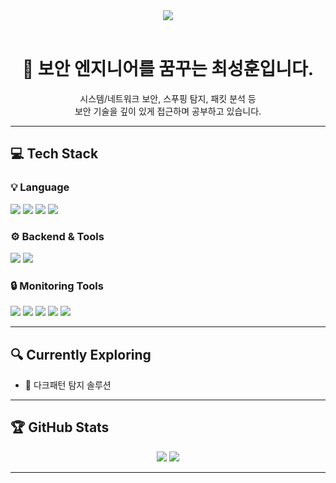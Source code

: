 <div align="center">
  <img src="https://capsule-render.vercel.app/api?type=wave&color=auto&height=300&section=header&text=Seonghun's%20GitHub&fontSize=90" />
</div>

<br/>

<div align="center">

# 🔐 보안 엔지니어를 꿈꾸는 최성훈입니다.
시스템/네트워크 보안, 스푸핑 탐지, 패킷 분석 등  
보안 기술을 깊이 있게 접근하며 공부하고 있습니다.

</div>

---

## 💻 Tech Stack

### 💡 Language
<img src="https://img.shields.io/badge/C-00599C?style=for-the-badge&logo=c&logoColor=white"/> <img src="https://img.shields.io/badge/C++-00599C?style=for-the-badge&logo=c%2B%2B&logoColor=white"/> <img src="https://img.shields.io/badge/Python-3776AB?style=for-the-badge&logo=python&logoColor=white"/> <img src="https://img.shields.io/badge/Kotlin-7F52FF?style=for-the-badge&logo=kotlin&logoColor=white"/>

### ⚙️ Backend & Tools
<img src="https://img.shields.io/badge/Django-092E20?style=for-the-badge&logo=django&logoColor=white"/> <img src="https://img.shields.io/badge/Spring Boot-6DB33F?style=for-the-badge&logo=springboot&logoColor=white"/>

### 🔒 Monitoring Tools
<img src="https://img.shields.io/badge/VpnService-3DDC84?style=for-the-badge&logo=android&logoColor=white"/> <img src="https://img.shields.io/badge/Wireshark-1679A7?style=for-the-badge&logo=wireshark&logoColor=white"/> <img src="https://img.shields.io/badge/Docker-2496ED?style=for-the-badge&logo=docker&logoColor=white"/> <img src="https://img.shields.io/badge/Prometheus-E6522C?style=for-the-badge&logo=prometheus&logoColor=white"/> <img src="https://img.shields.io/badge/Grafana-F46800?style=for-the-badge&logo=grafana&logoColor=white"/>

---

## 🔍 Currently Exploring

- 🔐 다크패턴 탐지 솔루션

---

## 🏆 GitHub Stats

<div align="center">
  <img src="https://github-readme-stats.vercel.app/api?username=SHCHOI-00&show_icons=true&theme=radical"/> 
  <img src="https://github-readme-stats.vercel.app/api/top-langs/?username=SHCHOI-00&layout=compact&theme=dracula"/>
</div>

---

<!-- README 하단 주석 -->
<!-- 블로그, 프로젝트 링크, 수상 기록 등이 생기면 여기에 추가 가능 -->
<!--
**SHCHOI-00/SHCHOI-00** is a ✨ _special_ ✨ repository because its `README.md` (this file) appears on your GitHub profile.

Here are some ideas to get you started:

- 🔭 I’m currently working on ...
- 🌱 I’m currently learning ...
- 👯 I’m looking to collaborate on ...
- 🤔 I’m looking for help with ...
- 💬 Ask me about ...
- 📫 How to reach me: ...
- 😄 Pronouns: ...
- ⚡ Fun fact: ...
-->
